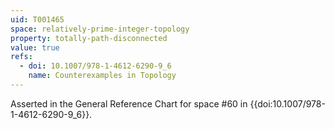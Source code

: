 ```yaml
---
uid: T001465
space: relatively-prime-integer-topology
property: totally-path-disconnected
value: true
refs:
  - doi: 10.1007/978-1-4612-6290-9_6
    name: Counterexamples in Topology
---
```

Asserted in the General Reference Chart for space #60 in
{{doi:10.1007/978-1-4612-6290-9_6}}.

